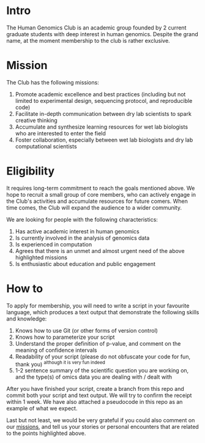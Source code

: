 # Intro

The Human Genomics Club is an academic group founded by 2 current graduate students with deep interest in human genomics. Despite the grand name, at the moment membership to the club is rather exclusive.

# Mission

The Club has the following missions:
1. Promote academic excellence and best practices (including but not limited to experimental design, sequencing protocol, and reproducible code)
2. Facilitate in-depth communication between dry lab scientists to spark creative thinking
3. Accumulate and synthesize learning resources for wet lab biologists who are interested to enter the field
4. Foster collaboration, especially between wet lab biologists and dry lab computational scientists

# Eligibility

It requires long-term commitment to reach the goals mentioned above. We hope to recruit a small group of core members, who can actively engage in the Club's activities and accumulate resources for future comers. When time comes, the Club will expand the audience to a wider community.

We are looking for people with the following characteristics:
1. Has active academic interest in human genomics
2. Is currently involved in the analysis of genomics data
3. Is experienced in computation
4. Agrees that there is an unmet and almost urgent need of the above highlighted missions
5. Is enthusiastic about education and public engagement

# How to

To apply for membership, you will need to write a script in your favourite language, which produces a text output that demonstrate the following skills and knowledge:
1. Knows how to use Git (or other forms of version control)
2. Knows how to parameterize your script
3. Understand the proper definition of p-value, and comment on the meaning of confidence intervals
4. Readability of your script (please do not obfuscate your code for fun, thank you) <sup>although it is very fun indeed</sup>
5. 1-2 sentence summary of the scientific question you are working on, and the type(s) of omics data you are dealing with / dealt with

After you have finished your script, create a branch from this repo and commit both your script and text output. We will try to confirm the receipt within 1 week. We have also attached a pseudocode in this repo as an example of what we expect.

Last but not least, we would be very grateful if you could also comment on our [missions](#mission), and tell us your stories or personal encounters that are related to the points highlighted above.
